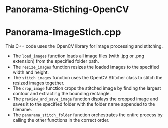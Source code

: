 # Panorama-Stiching-OpenCV

# Panorama-ImageStich.cpp
This C++ code uses the OpenCV library for image processing and stitching. 
- The `load_images` function loads all image files (with .jpg or .png extension) from the specified folder path. 
- The `resize_images` function resizes the loaded images to the specified width and height. 
- The `stitch_images` function uses the OpenCV Stitcher class to stitch the resized images together.
- The `crop_image` function crops the stitched image by finding the largest contour and extracting the bounding rectangle.
- The `preview_and_save_image` function displays the cropped image and saves it to the specified folder with the folder name appended to the filename. 
- The `panorama_stitch_folder` function orchestrates the entire process by calling the other functions in the correct order.
